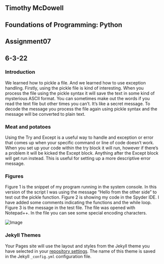 ## Timothy McDowell
## Foundations of Programming: Python
## Assignment07
## 6-3-22

### Introduction
We learned how to pickle a file. And we learned how to use exception handling. Firstly, using the pickle file is kind of interesting. When you process the file using the pickle syntax it will save the text in some kind of mysterious ASCII format. You can sometimes make out the words if you read the text file but other times you can’t.  It’s like a secret message. To decode the message you process the file again using pickle syntax and the message will be converted to plain text. 

### Meat and potatoes
Using the Try and Except is a useful way to handle and exception or error that comes up when your specific command or line of code doesn’t work. When you set up your code within the try block it will run, however if there’s a problem it will be kicked the Except block. Anything after the Except block will get run instead. This is useful for setting up a more descriptive error message. 

### Figures
Figure 1 is the snippet of my program running in the system console. In this version of the script I was using the message “Hello from the other side” to test out the pickle function. 
Figure 2 is showing my code in the Spyder IDE. I have added some comments indicating the functions and the while loop.
Figure 3 is the message in the test file. The file was opened with Notepad++. In the file you can see some special encoding characters. 



![Image](https://i.imgur.com/tX8j1mY.jpg)



### Jekyll Themes

Your Pages site will use the layout and styles from the Jekyll theme you have selected in your [repository settings](https://github.com/timtim1246/IntroToProg-Python-Mod07/settings/pages). The name of this theme is saved in the Jekyll `_config.yml` configuration file.

